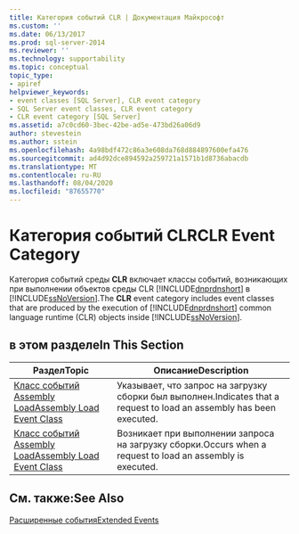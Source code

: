 ```yaml
---
title: Категория событий CLR | Документация Майкрософт
ms.custom: ''
ms.date: 06/13/2017
ms.prod: sql-server-2014
ms.reviewer: ''
ms.technology: supportability
ms.topic: conceptual
topic_type:
- apiref
helpviewer_keywords:
- event classes [SQL Server], CLR event category
- SQL Server event classes, CLR event category
- CLR event category [SQL Server]
ms.assetid: a7c0cd60-3bec-42be-ad5e-473bd26a06d9
author: stevestein
ms.author: sstein
ms.openlocfilehash: 4a98bdf472c86a3e608da768d884897600efa476
ms.sourcegitcommit: ad4d92dce894592a259721a1571b1d8736abacdb
ms.translationtype: MT
ms.contentlocale: ru-RU
ms.lasthandoff: 08/04/2020
ms.locfileid: "87655770"
---
```

# <a name="clr-event-category"></a><span data-ttu-id="7564f-102">Категория событий CLR</span><span class="sxs-lookup"><span data-stu-id="7564f-102">CLR Event Category</span></span>
  <span data-ttu-id="7564f-103">Категория событий среды **CLR** включает классы событий, возникающих при выполнении объектов среды CLR [!INCLUDE[dnprdnshort](../../includes/dnprdnshort-md.md)] в [!INCLUDE[ssNoVersion](../../includes/ssnoversion-md.md)].</span><span class="sxs-lookup"><span data-stu-id="7564f-103">The **CLR** event category includes event classes that are produced by the execution of [!INCLUDE[dnprdnshort](../../includes/dnprdnshort-md.md)] common language runtime (CLR) objects inside [!INCLUDE[ssNoVersion](../../includes/ssnoversion-md.md)].</span></span>  
  
## <a name="in-this-section"></a><span data-ttu-id="7564f-104">в этом разделе</span><span class="sxs-lookup"><span data-stu-id="7564f-104">In This Section</span></span>  
  
|<span data-ttu-id="7564f-105">Раздел</span><span class="sxs-lookup"><span data-stu-id="7564f-105">Topic</span></span>|<span data-ttu-id="7564f-106">Описание</span><span class="sxs-lookup"><span data-stu-id="7564f-106">Description</span></span>|  
|-----------|-----------------|  
|[<span data-ttu-id="7564f-107">Класс событий Assembly Load</span><span class="sxs-lookup"><span data-stu-id="7564f-107">Assembly Load Event Class</span></span>](../../database-engine/assembly-load-event-class.md)|<span data-ttu-id="7564f-108">Указывает, что запрос на загрузку сборки был выполнен.</span><span class="sxs-lookup"><span data-stu-id="7564f-108">Indicates that a request to load an assembly has been executed.</span></span>|  
|[<span data-ttu-id="7564f-109">Класс событий Assembly Load</span><span class="sxs-lookup"><span data-stu-id="7564f-109">Assembly Load Event Class</span></span>](../../database-engine/assembly-load-event-class.md)|<span data-ttu-id="7564f-110">Возникает при выполнении запроса на загрузку сборки.</span><span class="sxs-lookup"><span data-stu-id="7564f-110">Occurs when a request to load an assembly is executed.</span></span>|  
  
## <a name="see-also"></a><span data-ttu-id="7564f-111">См. также:</span><span class="sxs-lookup"><span data-stu-id="7564f-111">See Also</span></span>  
 [<span data-ttu-id="7564f-112">Расширенные события</span><span class="sxs-lookup"><span data-stu-id="7564f-112">Extended Events</span></span>](../extended-events/extended-events.md)  
  
  

